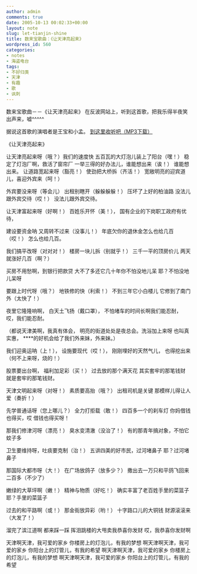 ```yaml
---
author: admin
comments: true
date: 2005-10-13 00:02:33+00:00
layout: note
slug: let-tianjin-shine
title: 数来宝歌曲：《让天津亮起来》
wordpress_id: 560
categories:
- notes
- 海盗电台
tags:
- 不好归类
- 天津
- 有趣
- 歌
- 讽刺
---
```


数来宝歌曲－－《让天津亮起来》
在反波网站上，听到这首歌，把我乐得半夜笑出声来，嘘^^^^^

据说这首歌的演唱者是王宝和小孟。
[到这里收听吧（MP3下载）](http://www.baibanbao.net/file/tianjin.mp3)

《让天津亮起来》

让天津亮起来呀（哦？）我们的速度快
五百瓦的大灯泡儿装上了阳台（嘿！）
稳定了灯泡厂啊，救活了窗帘厂
一举三得的好办法儿，谁能想出来（诶！）
谁能想出来。
让道路宽起来呀（豁亮！）
使劲把大桥拆（齐活！）
宽敞明亮的迎宾道儿，喜迎外宾来（呵！）

外宾要没来呀（等会儿）
出租别瞎开（躲躲躲躲！）
压坏了上好的柏油路
没法儿跟外宾交待（哎！）
没法儿跟外宾交待。

让天津富起来呀（好啊！）
百姓乐开怀（美！），
国有企业的下岗职工政府有优待，

建设要资金呐
又周转不过来（没事儿！）
年底欠你的退休金怎么也给几百（哎！）
怎么也给几百。

我们搞平改呀（对对对！）
楼房一块儿拆（别就乎！）
三千一平的顶房价儿
两天就涨好几百（啊？）

买房不用愁啊，到银行把款贷
大不了多还它几十年你不怕没地儿呆
耶？不怕没地儿呆呀

要跟上时代呀（哦？）
地铁修的快（利索！）
不到三年它小白楼儿
它修到了南门外（太快了！）

夜里它隆隆响啊，
白天土飞扬（戴口罩），
不怕堵车的时间长啊我们能忍耐，
哎，我们能忍耐。

（都说天津美啊，我真有体会，
明亮的街道处处是夜总会。洗浴加上来呀
也叫真实惠，
****的好机会给了我们外来妹，外来妹。）

我们迎奥运呐（上！），
设施要现代（哎！），
刚刚埋好的天然气儿，
也得挖出来（何不上来呀，烧的！）

股票要出台啊，
福利加足彩（买！）
过去放的那个满天花
其实套牢的那笔钱财
就是套牢的那笔钱财。

天津文明起来呀（对呀！）
素质要高抬（哦？）
出租司机是关键
那模样儿得让人爱（奏折！）

先学普通话呀（您上哪儿？）
全力打拒载（敢！）
四百多一个的刹车灯
你妈借钱也得买，哎
借钱也得买呀！

那我们修津河呀（漂亮！）
臭水变清澈（没治了！）
有的那青年搞对象，不怕它蚊子多

卫生要维持呀，吐痰要克制（治！）
五讲四美的好市民，过河堵鼻子
耶？过河堵鼻子

那国际大都市呀（大！）
在广场放鸽子（放多少？）
撒出去一万只和平鸽飞回来二百多（不少了）

嫩绿的大草坪啊（嫩！）
精神与物质（好吃！）
确实丰富了老百姓手里的菜篮子
耶？手里的菜篮子

过去的和平路啊（或！）
那金街放异彩（哟！）
十字路口儿的大铜钱
财源滚滚来（大发了！）

溜完了滨江道啊
都来踩一踩
挥泪跳楼的大甩卖我恭喜你发财
哎，我恭喜你发财啊

天津啊天津，我可爱的家乡
你楼房上的灯泡儿，有我的梦想
啊天津啊天津，我可爱的家乡
你阳台上的灯管儿，有我的希望
啊天津啊天津，我可爱的家乡
你楼房上的灯泡儿，有我的梦想
啊天津啊天津，我可爱的家乡
你阳台上的灯管儿，有我的希望
